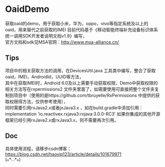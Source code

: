 # OaidDemo
获取oaid的demo，用于获取小米，华为，oppo，vivo等指定系统及以上的oaid，用来替代之前获取的IMEI
目前代码基于《移动智能终端补充设备标识体系统一调用SDK开发者说明文档v1.9》编写，  
官方文档和sdk见MSA官网：http://www.msa-alliance.cn/


## Tips
项目中的相关获取方法的调用，在DevicesUtil.java 工具类中编写，整合了获取oaid，IMEI，AndroidId，UUID等方法，  
其中在获取IMEI时，Android 6.0及以上需要手动获取权限，Demo中获取权限的相关方法写在rxpermissions2 文件夹里面了，如需要使用可直接把整个文件夹复制到项目中（使用的是https://github.com/tbruyelle/RxPermissions 中提供的获取权限得方法，仅供参考使用），  
同时需要引用rxJava2.x或者jxJava3.x ，如在build.gradle中添加引用：implementation 'io.reactivex.rxjava3:rxjava:3.0.0-RC3'
如果你集成的其他开源框架已经引用rxJava2.x或rxJava3.x，则不需要再次引用。

## Doc
具体使用流程，请移步csdn博客： https://blog.csdn.net/haovip123/article/details/101679971  
(๑*◡*๑)

